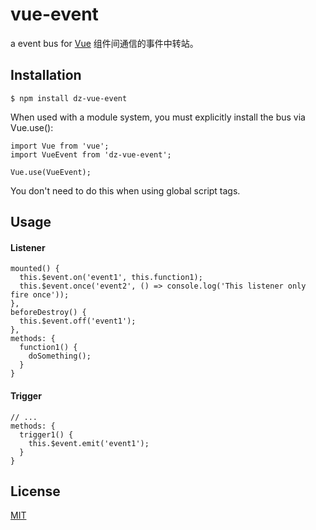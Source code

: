 # vue-event

a event bus for [Vue](https://cn.vuejs.org/)
组件间通信的事件中转站。

## Installation
```
$ npm install dz-vue-event
```
When used with a module system, you must explicitly install the bus via Vue.use():
```
import Vue from 'vue';
import VueEvent from 'dz-vue-event';

Vue.use(VueEvent);
```
You don't need to do this when using global script tags.

## Usage
#### Listener
```
mounted() {
  this.$event.on('event1', this.function1);
  this.$event.once('event2', () => console.log('This listener only fire once'));
},
beforeDestroy() {
  this.$event.off('event1');
},
methods: {
  function1() {
    doSomething();
  }
}
```
#### Trigger
```
// ...
methods: {
  trigger1() {
    this.$event.emit('event1');
  }
}
```

## License
[MIT](https://opensource.org/licenses/MIT)